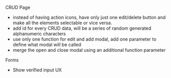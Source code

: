 CRUD Page
- instead of having action icons, have only just one edit/delete button and make all the elements selectable or vice versa.
- add id for every CRUD data, will be a series of random generated alphanumeric characters
- use only one function for edit and add modal, add one parameter to define what modal will be called
- merge the open and close modal using an additional function parameter

Forms
- Show verified input UX